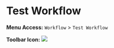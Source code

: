 # Test Workflow

**Menu Access:** `Workflow` > `Test Workflow`

**Toolbar Icon:** ![](/images/analysis/heatmap.png)
